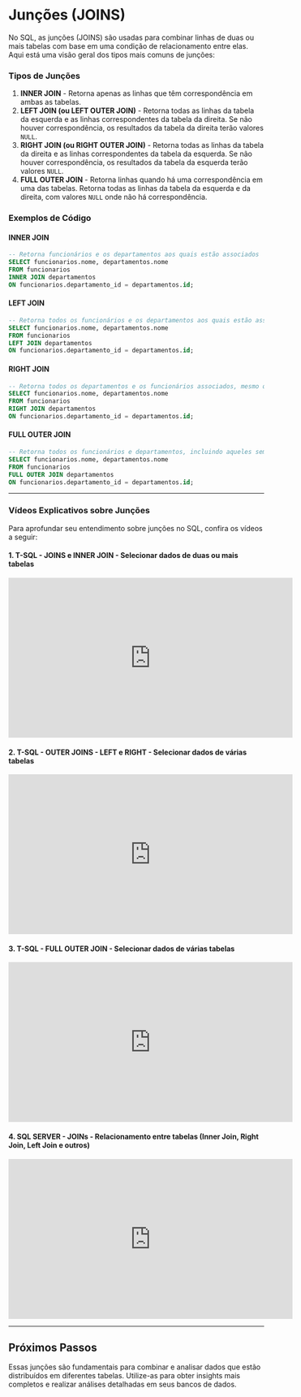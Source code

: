 # Junções (JOINS)

No SQL, as junções (JOINS) são usadas para combinar linhas de duas ou mais tabelas com base em uma condição de relacionamento entre elas. Aqui está uma visão geral dos tipos mais comuns de junções:

### Tipos de Junções

1. **INNER JOIN** - Retorna apenas as linhas que têm correspondência em ambas as tabelas.
2. **LEFT JOIN (ou LEFT OUTER JOIN)** - Retorna todas as linhas da tabela da esquerda e as linhas correspondentes da tabela da direita. Se não houver correspondência, os resultados da tabela da direita terão valores `NULL`.
3. **RIGHT JOIN (ou RIGHT OUTER JOIN)** - Retorna todas as linhas da tabela da direita e as linhas correspondentes da tabela da esquerda. Se não houver correspondência, os resultados da tabela da esquerda terão valores `NULL`.
4. **FULL OUTER JOIN** - Retorna linhas quando há uma correspondência em uma das tabelas. Retorna todas as linhas da tabela da esquerda e da direita, com valores `NULL` onde não há correspondência.

### Exemplos de Código

#### INNER JOIN

```sql
-- Retorna funcionários e os departamentos aos quais estão associados
SELECT funcionarios.nome, departamentos.nome
FROM funcionarios
INNER JOIN departamentos
ON funcionarios.departamento_id = departamentos.id;
```

#### LEFT JOIN

```sql
-- Retorna todos os funcionários e os departamentos aos quais estão associados, mesmo que não tenham um departamento
SELECT funcionarios.nome, departamentos.nome
FROM funcionarios
LEFT JOIN departamentos
ON funcionarios.departamento_id = departamentos.id;
```

#### RIGHT JOIN

```sql
-- Retorna todos os departamentos e os funcionários associados, mesmo que não haja funcionários no departamento
SELECT funcionarios.nome, departamentos.nome
FROM funcionarios
RIGHT JOIN departamentos
ON funcionarios.departamento_id = departamentos.id;
```

#### FULL OUTER JOIN

```sql
-- Retorna todos os funcionários e departamentos, incluindo aqueles sem correspondência em uma das tabelas
SELECT funcionarios.nome, departamentos.nome
FROM funcionarios
FULL OUTER JOIN departamentos
ON funcionarios.departamento_id = departamentos.id;
```

---

### Vídeos Explicativos sobre Junções

Para aprofundar seu entendimento sobre junções no SQL, confira os vídeos a seguir:

#### 1. T-SQL - JOINS e INNER JOIN - Selecionar dados de duas ou mais tabelas

<iframe width="560" height="315" src="https://www.youtube.com/embed/4nbECYDlAwc?si=oJfn5rqeUGLu_yot" title="YouTube video player" frameborder="0" allow="accelerometer; autoplay; clipboard-write; encrypted-media; gyroscope; picture-in-picture; web-share" referrerpolicy="strict-origin-when-cross-origin" allowfullscreen></iframe>

#### 2. T-SQL - OUTER JOINS - LEFT e RIGHT - Selecionar dados de várias tabelas

<iframe width="560" height="315" src="https://www.youtube.com/embed/mGbOaA1xWwk?si=qcW_zc_E0EOg2dUy" title="YouTube video player" frameborder="0" allow="accelerometer; autoplay; clipboard-write; encrypted-media; gyroscope; picture-in-picture; web-share" referrerpolicy="strict-origin-when-cross-origin" allowfullscreen></iframe>

#### 3. T-SQL - FULL OUTER JOIN - Selecionar dados de várias tabelas

<iframe width="560" height="315" src="https://www.youtube.com/embed/8-DM11P8EhA?si=SrnWnUKJzgDfHx3H" title="YouTube video player" frameborder="0" allow="accelerometer; autoplay; clipboard-write; encrypted-media; gyroscope; picture-in-picture; web-share" referrerpolicy="strict-origin-when-cross-origin" allowfullscreen></iframe>

#### 4. SQL SERVER - JOINs - Relacionamento entre tabelas (Inner Join, Right Join, Left Join e outros)

<iframe width="560" height="315" src="https://www.youtube.com/embed/HmFUrlQcCJ0?si=M9i0nVTwpDCK_kg0" title="YouTube video player" frameborder="0" allow="accelerometer; autoplay; clipboard-write; encrypted-media; gyroscope; picture-in-picture; web-share" referrerpolicy="strict-origin-when-cross-origin" allowfullscreen></iframe>

---

## Próximos Passos

Essas junções são fundamentais para combinar e analisar dados que estão distribuídos em diferentes tabelas. Utilize-as para obter insights mais completos e realizar análises detalhadas em seus bancos de dados.

